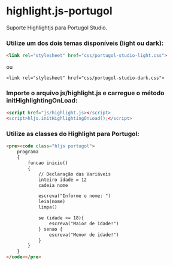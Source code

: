 # highlight.js-portugol
Suporte Highlightjs para Portugol Studio.

### Utilize um dos dois temas disponíveis (light ou dark):
```html
<link rel="stylesheet" href="css/portugol-studio-light.css">
```
ou
```
<link rel="stylesheet" href="css/portugol-studio-dark.css">
```

### Importe o arquivo js/highlight.js e carregue o método initHighlightingOnLoad:
```html
<script href="js/highlight.js></script>
<script>hljs.initHighlightingOnLoad();</script>
```
              
### Utilize as classes do Highlight para Portugol:
```html
<pre><code class="hljs portugol">
    programa
    {
        funcao inicio()
        {
            // Declaração das Variáveis
            inteiro idade = 12
            cadeia nome

            escreva("Informe o nome: ")
            leia(nome)
            limpa()

            se (idade >= 18){
                escreva("Maior de idade!")
            } senao {
                escreva("Menor de idade!")
            }
        }
    }
</code></pre>
```
